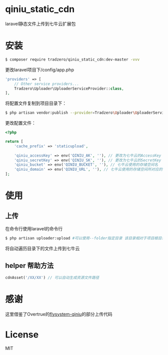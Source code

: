 # qiniu_static_cdn
laravel静态文件上传到七牛云扩展包  

# 安装
```bash
$ composer require tradzero/qiniu_static_cdn:dev-master -vvv
```
更改laravel项目下/config/app.php
```php
'providers' => [
    // Other service providers...
    Tradzero\Uploader\UploaderServiceProvider::class,
],
```
将配置文件复制到项目目录下：
```bash
$ php artisan vendor:publish --provider=Tradzero\Uploader\UploaderServiceProvider
```
更改配置文件：
```php
<?php

return [
    'cache_prefix' => 'staticupload',
    
    'qiniu_accessKey' => env('QINIU_AK', ''), // 更改为七牛云的AccessKey 可以在七牛云 个人中心 密钥管理中找到
    'qiniu_secretKey' => env('QINIU_SK', ''), // 更改为七牛云的SecretKey 可以在七牛云 个人中心 密钥管理中找到
    'qiniu_bucket' => env('QINIU_BUCKET', ''), // 七牛云使用的存储空间名
    'qiniu_domain' => env('QINIU_URL', ''), // 七牛云使用的存储空间所对应的空间域名
];

```

# 使用

## 上传

在命令行使用laravel的命令行
```bash
$ php artisan uploader:upload #可以使用--folder指定目录 该目录相对于项目根目录
```
将自动遍历目录下的文件上传到七牛云  

## helper 帮助方法


```php
cdnAsset('/XX/XX') // 可以自动生成资源文件路径
```

# 感谢
这里借鉴了Overtrue的[flysystem-qiniu](https://github.com/overtrue/flysystem-qiniu]flysystem-qiniu)的部分上传代码

# License
MIT
